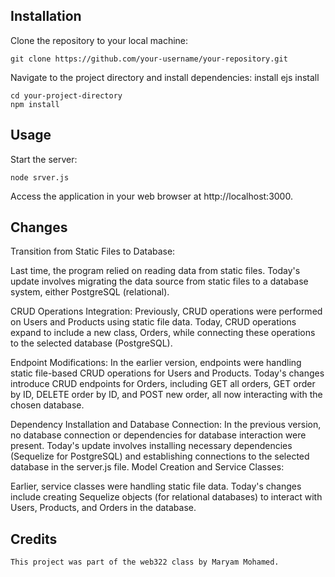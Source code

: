## Installation

Clone the repository to your local machine:

```
git clone https://github.com/your-username/your-repository.git
```

Navigate to the project directory and install dependencies:
install ejs
install 
```
cd your-project-directory
npm install
```

## Usage

Start the server:

```
node srver.js
```

Access the application in your web browser at
 http://localhost:3000. 


## Changes
Transition from Static Files to Database:

Last time, the program relied on reading data from static files.
Today's update involves migrating the data source from static files to a database system, either PostgreSQL (relational).

CRUD Operations Integration:
Previously, CRUD operations were performed on Users and Products using static file data.
Today, CRUD operations expand to include a new class, Orders, while connecting these operations to the selected database (PostgreSQL).

Endpoint Modifications:
In the earlier version, endpoints were handling static file-based CRUD operations for Users and Products.
Today's changes introduce CRUD endpoints for Orders, including GET all orders, GET order by ID, DELETE order by ID, and POST new order, all now interacting with the chosen database.

Dependency Installation and Database Connection:
In the previous version, no database connection or dependencies for database interaction were present.
Today's update involves installing necessary dependencies (Sequelize for PostgreSQL) and establishing connections to the selected database in the server.js file.
Model Creation and Service Classes:

Earlier, service classes were handling static file data.
Today's changes include creating Sequelize objects (for relational databases) to interact with Users, Products, and Orders in the database.



## Credits
```This project was part of the web322 class by Maryam Mohamed.```

